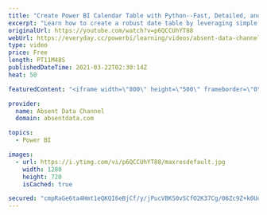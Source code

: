 ```yaml
---
title: "Create Power BI Calendar Table with Python--Fast, Detailed, and Simple"
excerpt: "Learn how to create a robust date table by leveraging simple Python script that will allow you to create a host of different time segments for a an awesome customized calendar table.   You can find the Jupyter Notebook here for the code here: https://github.com/Gaelim/PowerBI_date_table Please find the"
originalUrl: https://youtube.com/watch?v=p6QCCUhYT88
webUrl: https://everyday.cc/powerbi/learning/videos/absent-data-channel-create-power-bi-calendar-table-with-python-fast-detailed-and-simple/
type: video
price: Free
length: PT11M48S
publishedDateTime: 2021-03-22T02:30:14Z
heat: 50

featuredContent: "<iframe width=\"800\" height=\"500\" frameborder=\"0\" src=\"https://www.youtube.com/embed/p6QCCUhYT88\" allow=\"accelerometer; autoplay; encrypted-media; gyroscope; picture-in-picture\" allowfullscreen></iframe>"

provider:
  name: Absent Data Channel
  domain: absentdata.com

topics:
  - Power BI

images:
  - url: https://i.ytimg.com/vi/p6QCCUhYT88/maxresdefault.jpg
    width: 1280
    height: 720
    isCached: true

secured: "cmpRaGe6ta4Hmt1eQKQI6eBjCf/y/jPucVBKS0vSCfO2K37Cg/06Zc9Z+k0UqExnqXmCo3qTdj7JEUfOhwggF5Au7ghmN2NMbgFU1Jt2i8exv0IoXclPIhJXKX5RYfgMgfflDWoYMOBW7r2nHjXYm5owNsJYaqw8RWQEsLZFqZsV2qLLT6TjaWlJgwCi3yfIiQW+nrZX3BxAcpN4VIvilDnk/4BqkgSakBjHPmkFHPVyi1YKM+egQUo5Tvp44+Ft9MZLxMlopYvdH4Sy16A77+pkV/T1xWa5iNhA0NiiivHQSzwph9r/dS+UAKZvK+ZHd40CA1QORjKdhAmb/csCA5xbzBKRQi+Qn0E9IGM2sRB5S0ivZlWAvU4H7ThVPpGN8Hx3kZ9z6CLJleGo1FbgCi/X9Bkpu+UZU0DQdLZxmYg=;k5ihEsH6O2uvndLSg8F7Yg=="
---
```


